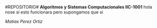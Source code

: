 #REPOSITORIO# 
**Algoritmos y Sistemas Computacionales IIC-1001**
hola nose si esto funcionara pero supongamos que si


*Matias Perez Ortiz*
